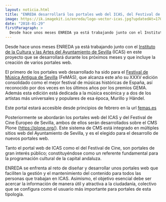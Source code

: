 ```yaml
---
layout: noticia.html
title: "ENREDA desarrollará los portales web del ICAS, del Festival de Cine Europeo de Sevilla y del FeMÁS"
image: https://ik.imagekit.io/enreda/logo-vector-icas.jpg?updatedAt=1700139000565
date: "2018-01-29"
firstParagraph: >
  Desde hace unos meses ENREDA ya está trabajando junto con el Instituto de la Cultura y las Artes del Ayuntamiento de Sevilla (ICAS) en este proyecto que se desarrollará durante los próximos meses y que incluye la creación de varios portales web.
---
```


Desde hace unos meses ENREDA ya está trabajando junto con el [Instituto de la Cultura y las Artes del Ayuntamiento de Sevilla](http://icas-sevilla.org) (ICAS) en este proyecto que se desarrollará durante los próximos meses y que incluye la creación de varios portales web.

El primero de los portales web desarrollado ha sido para el [Festival de Música Antigua de Sevilla](http://femas.es/) (FeMÁS), que alcanza este año su XXXV edición consolidado como el mejor festival de músicas históricas de España, así reconocido por dos veces en los últimos años por los premios GEMA. Además esta edición está dedicada a la música escénica y a dos de los artistas más universales y populares de esa época, Murillo y Händel.

Este portal estará accesible desde principios de febrero en la url [femas.es](http://femas.es/)

Posteriormente se abordarán los portales web del ICAS y del Festival de Cine Europeo de Sevilla, ambos de ellos serán desarrollados sobre el CMS Plone (https://plone.org/).  Este sistema de CMS está integrado en múltiples sitios web del Ayuntamiento de Sevilla, y es el elegido para el desarrollo de nuevos portales web.

Tanto el portal web de ICAS como el del Festival de Cine, son portales de gran interés público; constituyéndose como un referente fundamental para la programación cultural de la capital andaluza. 

ENREDA se enfrenta al reto de diseñar y desarrollar unos portales web que faciliten la gestión y el mantenimiento del contenido para todos las personas que trabajan en ICAS. Asimismo, el objetivo esencial debe ser acercar la información de manera útil y atractiva a la ciudadanía, colectivo que se configura como el usuario más importante para portales de esta tipología.